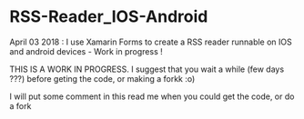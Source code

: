 # RSS-Reader_IOS-Android

April 03 2018 :
I use Xamarin Forms to create a RSS reader runnable on IOS and android devices - Work in progress !


THIS IS A WORK IN PROGRESS.
I suggest that you wait a while (few days ???) before geting the code, or making a forkk :o)

I will put some comment in this read me when you could get the code, or do a fork

